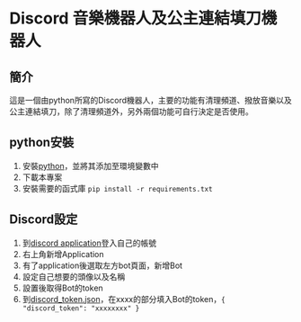 # Discord 音樂機器人及公主連結填刀機器人
## 簡介
這是一個由python所寫的Discord機器人，主要的功能有清理頻道、撥放音樂以及公主連結填刀，除了清理頻道外，另外兩個功能可自行決定是否使用。

## python安裝
1. 安裝[python](https://www.python.org/)，並將其添加至環境變數中
2. 下載本專案
3. 安裝需要的函式庫 ```pip install -r requirements.txt```

## Discord設定
1. 到[discord application](https://discord.com/developers/applications)登入自己的帳號
2. 右上角新增Application
3. 有了application後選取左方bot頁面，新增Bot
4. 設定自己想要的頭像以及名稱
5. 設置後取得Bot的token
6. 到[discord_token.json](./discord_token.json)，在xxxx的部分填入Bot的token，```{
	"discord_token": "xxxxxxxx"
}```
